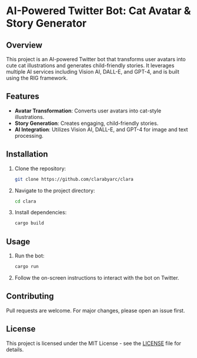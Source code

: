 # AI-Powered Twitter Bot: Cat Avatar & Story Generator

## Overview
This project is an AI-powered Twitter bot that transforms user avatars into cute cat illustrations and generates child-friendly stories. It leverages multiple AI services including Vision AI, DALL-E, and GPT-4, and is built using the RIG framework.

## Features
- **Avatar Transformation**: Converts user avatars into cat-style illustrations.
- **Story Generation**: Creates engaging, child-friendly stories.
- **AI Integration**: Utilizes Vision AI, DALL-E, and GPT-4 for image and text processing.

## Installation
1. Clone the repository:
   ```bash
   git clone https://github.com/clarabyarc/clara
   ```
2. Navigate to the project directory:
   ```bash
   cd clara
   ```
3. Install dependencies:
   ```bash
   cargo build
   ```

## Usage
1. Run the bot:
   ```bash
   cargo run
   ```
2. Follow the on-screen instructions to interact with the bot on Twitter.

## Contributing
Pull requests are welcome. For major changes, please open an issue first.

## License
This project is licensed under the MIT License - see the [LICENSE](LICENSE) file for details.
